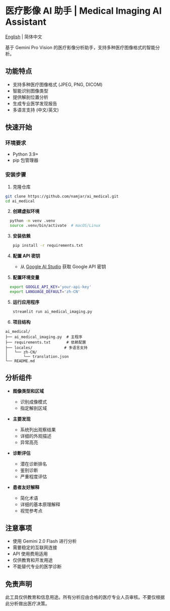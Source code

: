 # 医疗影像 AI 助手 | Medical Imaging AI Assistant

[English](README_EN.md) | 简体中文

基于 Gemini Pro Vision 的医疗影像分析助手，支持多种医疗图像格式的智能分析。

## 功能特点

- 支持多种医疗图像格式 (JPEG, PNG, DICOM)
- 智能识别图像类型
- 提供解剖位置分析
- 生成专业医学发现报告
- 多语言支持 (中文/英文)

## 快速开始

### 环境要求
- Python 3.9+
- pip 包管理器

### 安装步骤

1. 克隆仓库
```bash
git clone https://github.com/namjar/ai_medical.git
cd ai_medical
```

2. **创建虚拟环境**
```bash
  python -m venv .venv
  source .venv/bin/activate  # macOS/Linux
```


3. **安装依赖**
   ```bash
   pip install -r requirements.txt
   ```

3. **配置 API 密钥**
   - 从 [Google AI Studio](https://aistudio.google.com) 获取 Google API 密钥

4. **配置环境变量**
```bash
  export GOOGLE_API_KEY='your-api-key'
  export LANGUAGE_DEFAULT='zh-CN'
   ```

5. **运行应用程序**
   ```bash
   streamlit run ai_medical_imaging.py
   ```

6. **项目结构**
```
ai_medical/
├── ai_medical_imaging.py  # 主程序
├── requirements.txt       # 依赖配置
├── locales/              # 多语言支持
│   └── zh-CN/           
│       └── translation.json
└── README.md
  ```


## 分析组件

- **图像类型和区域**
  - 识别成像模式
  - 指定解剖区域

- **主要发现**
  - 系统列出观察结果
  - 详细的外观描述
  - 异常高亮

- **诊断评估**
  - 潜在诊断排名
  - 鉴别诊断
  - 严重程度评估

- **患者友好解释**
  - 简化术语
  - 详细的基本原理解释
  - 视觉参考点

## 注意事项

- 使用 Gemini 2.0 Flash 进行分析
- 需要稳定的互联网连接
- API 使用费用适用
- 仅供教育和开发用途
- 不能替代专业的医学诊断

## 免责声明

此工具仅供教育和信息用途。所有分析应由合格的医疗专业人员审核。不要仅根据此分析做出医疗决策。